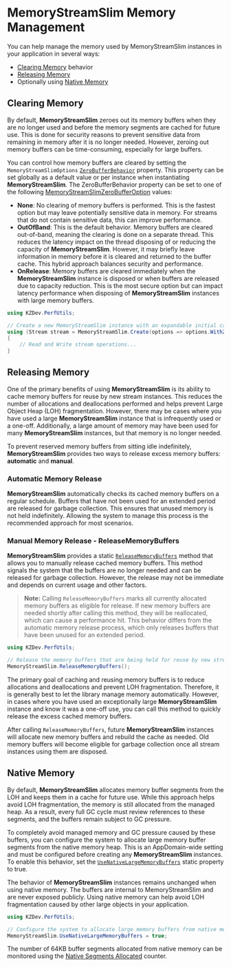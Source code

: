 # MemoryStreamSlim Memory Management

You can help manage the memory used by MemoryStreamSlim instances in your application in several ways:

- [Clearing Memory](#clearing-memory) behavior
- [Releasing Memory](#releasing-memory)
- Optionally using [Native Memory](#native-memory)

## Clearing Memory

By default, **MemoryStreamSlim** zeroes out its memory buffers when they are no longer used and before the memory segments are cached for future use. This is done for security reasons to prevent sensitive data from remaining in memory after it is no longer needed. However, zeroing out memory buffers can be time-consuming, especially for large buffers.

You can control how memory buffers are cleared by setting the `MemoryStreamSlimOptions` [`ZeroBufferBehavior`](xref:KZDev.PerfUtils.MemoryStreamSlimOptions.ZeroBufferBehavior) property. This property can be set globally as a default value or per instance when instantiating **MemoryStreamSlim**. The ZeroBufferBehavior property can be set to one of the following [MemoryStreamSlimZeroBufferOption](xref:KZDev.PerfUtils.MemoryStreamSlimZeroBufferOption) values:

- **None**: No clearing of memory buffers is performed. This is the fastest option but may leave potentially sensitive data in memory. For streams that do not contain sensitive data, this can improve performance.
- **OutOfBand**: This is the default behavior. Memory buffers are cleared out-of-band, meaning the clearing is done on a separate thread. This reduces the latency impact on the thread disposing of or reducing the capacity of **MemoryStreamSlim**. However, it may briefly leave information in memory before it is cleared and returned to the buffer cache. This hybrid approach balances security and performance.
- **OnRelease**: Memory buffers are cleared immediately when the **MemoryStreamSlim** instance is disposed or when buffers are released due to capacity reduction. This is the most secure option but can impact latency performance when disposing of **MemoryStreamSlim** instances with large memory buffers.

```csharp
using KZDev.PerfUtils;

// Create a new MemoryStreamSlim instance with an expandable initial capacity of 0 bytes, and setting the option to not clear memory buffers
using (Stream stream = MemoryStreamSlim.Create(options => options.WithZeroBufferBehavior(MemoryStreamSlimZeroBufferOption.None))
{
    // Read and Write stream operations...
}
```

## Releasing Memory

One of the primary benefits of using **MemoryStreamSlim** is its ability to cache memory buffers for reuse by new stream instances. This reduces the number of allocations and deallocations performed and helps prevent Large Object Heap (LOH) fragmentation. However, there may be cases where you have used a large **MemoryStreamSlim** instance that is infrequently used or a one-off. Additionally, a large amount of memory may have been used for many **MemoryStreamSlim** instances, but that memory is no longer needed.

To prevent reserved memory buffers from sitting idle indefinitely, **MemoryStreamSlim** provides two ways to release excess memory buffers: **automatic** and **manual**.

### Automatic Memory Release

**MemoryStreamSlim** automatically checks its cached memory buffers on a regular schedule. Buffers that have not been used for an extended period are released for garbage collection. This ensures that unused memory is not held indefinitely. Allowing the system to manage this process is the recommended approach for most scenarios.

### Manual Memory Release - ReleaseMemoryBuffers

**MemoryStreamSlim** provides a static [`ReleaseMemoryBuffers`](xref:KZDev.PerfUtils.MemoryStreamSlim.ReleaseMemoryBuffers) method that allows you to manually release cached memory buffers. This method signals the system that the buffers are no longer needed and can be released for garbage collection. However, the release may not be immediate and depends on current usage and other factors.

> **Note:** Calling `ReleaseMemoryBuffers` marks all currently allocated memory buffers as eligible for release. If new memory buffers are needed shortly after calling this method, they will be reallocated, which can cause a performance hit. This behavior differs from the automatic memory release process, which only releases buffers that have been unused for an extended period.

```csharp
using KZDev.PerfUtils;

// Release the memory buffers that are being held for reuse by new stream instances
MemoryStreamSlim.ReleaseMemoryBuffers();
```

The primary goal of caching and reusing memory buffers is to reduce allocations and deallocations and prevent LOH fragmentation. Therefore, it is generally best to let the library manage memory automatically. However, in cases where you have used an exceptionally large **MemoryStreamSlim** instance and know it was a one-off use, you can call this method to quickly release the excess cached memory buffers.

After calling `ReleaseMemoryBuffers`, future **MemoryStreamSlim** instances will allocate new memory buffers and rebuild the cache as needed. Old memory buffers will become eligible for garbage collection once all stream instances using them are disposed.

## Native Memory

By default, **MemoryStreamSlim** allocates memory buffer segments from the LOH and keeps them in a cache for future use. While this approach helps avoid LOH fragmentation, the memory is still allocated from the managed heap. As a result, every full GC cycle must review references to these segments, and the buffers remain subject to GC pressure.

To completely avoid managed memory and GC pressure caused by these buffers, you can configure the system to allocate large memory buffer segments from the native memory heap. This is an AppDomain-wide setting and must be configured before creating any **MemoryStreamSlim** instances. To enable this behavior, set the [`UseNativeLargeMemoryBuffers`](xref:KZDev.PerfUtils.MemoryStreamSlim.UseNativeLargeMemoryBuffers) static property to true.

The behavior of **MemoryStreamSlim** instances remains unchanged when using native memory. The buffers are internal to MemoryStreamSlim and are never exposed publicly. Using native memory can help avoid LOH fragmentation caused by other large objects in your application.

```csharp
using KZDev.PerfUtils;

// Configure the system to allocate large memory buffers from native memory
MemoryStreamSlim.UseNativeLargeMemoryBuffers = true;
```

The number of 64KB buffer segments allocated from native memory can be monitored using the [Native Segments Allocated](./memory-monitoring.md#segmentmemorynativeallocated-counter) counter.
